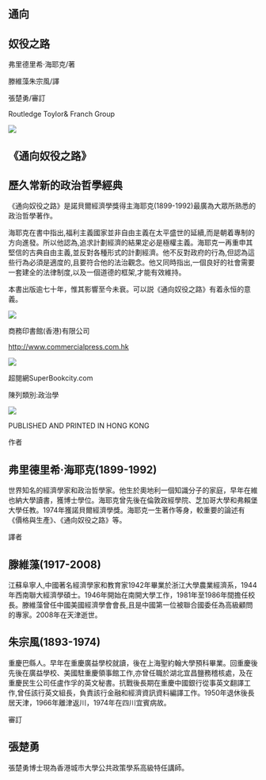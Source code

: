 ## 通向

## 奴役之路

弗里德里希·海耶克/著

滕維藻朱宗風/譯

張楚勇/審訂

Routledge Toylor& Franch Group

![](./3952e357-9d7c-11ef-bf28-5254009bf091.jpg)

## 《通向奴役之路》

## 歷久常新的政治哲學經典

《通向奴役之路》是諾貝爾經濟學獎得主海耶克(1899-1992)最廣為大眾所熟悉的政治哲學著作。

海耶克在書中指出,福利主義國家並非自由主義在太平盛世的延續,而是朝着專制的方向進發。所以他認為,追求計劃經濟的結果定必是極權主義。海耶克一再重申其堅信的古典自由主義,並反對各種形式的計劃經濟。他不反對政府的行為,但認為這些行為必須是適度的,且要符合他的法治觀念。他又同時指出,一個良好的社會需要一套建全的法律制度,以及一個道德的框架,才能有效維持。

本書出版逾七十年，惟其影響至今未衰。可以説《通向奴役之路》有着永恒的意義。

![](./397371db-9d7c-11ef-bf28-5254009bf091.jpg)

商務印書館(香港)有限公司

http://www.commercialpress.com.hk

![](./3974a8c8-9d7c-11ef-bf28-5254009bf091.jpg)

超閱網SuperBookcity.com

陳列類別:政治學

![](./3976105a-9d7c-11ef-bf28-5254009bf091.jpg)

PUBLISHED AND PRINTED IN HONG KONG

作者

## 弗里德里希·海耶克(1899-1992)

世界知名的經濟學家和政治哲學家。他生於奧地利一個知識分子的家庭，早年在維也納大學讀書，獲博士學位。海耶克曾先後在倫敦政經學院、芝加哥大學和弗賴堡大學任教。1974年獲諾貝爾經濟學獎。海耶克一生著作等身，較重要的論述有《價格與生產》、《通向奴役之路》等。

譯者

## 滕維藻(1917-2008)

江蘇阜寧人,中國著名經濟學家和教育家1942年畢業於浙江大學農業經濟系，1944年西南聯大經濟學碩士。1946年開始在南開大學工作，1981年至1986年間擔任校長。滕維藻曾任中國美國經濟學會會長,且是中國第一位被聯合國委任為高級顧問的專家。2008年在天津逝世。

## 朱宗風(1893-1974)

重慶巴縣人。早年在重慶廣益學校就讀，後在上海聖約翰大學預科畢業。回重慶後先後在廣益學校、美國駐重慶領事館工作,亦曾任職於湖北宜昌鹽務稽核處，及在重慶民生公司任盧作孚的英文秘書。抗戰後長期在重慶中國銀行從事英文翻譯工作,曾任該行英文組長，負責該行金融和經濟資訊資料編譯工作。1950年退休後長居天津，1966年離津返川，1974年在四川宜賓病故。

審訂

## 張楚勇

張楚勇博士現為香港城市大學公共政策學系高級特任講師。
